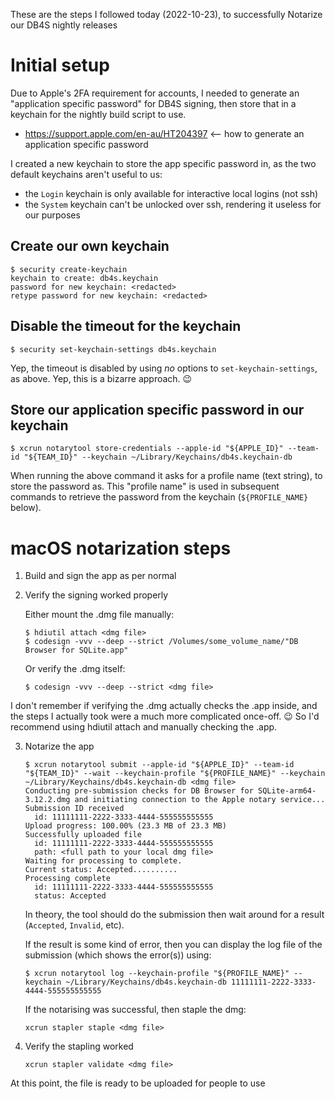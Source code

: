 These are the steps I followed today (2022-10-23), to successfully Notarize our DB4S nightly releases

# Initial setup

Due to Apple's 2FA requirement for accounts, I needed to generate an "application specific password" for DB4S signing, then store that in a keychain for the nightly build script to use.

* https://support.apple.com/en-au/HT204397 <-- how to generate an application specific password

I created a new keychain to store the app specific password in, as the two default keychains aren't useful to us:

* the `Login` keychain is only available for interactive local logins (not ssh)
* the `System` keychain can't be unlocked over ssh, rendering it useless for our purposes


## Create our own keychain

```
$ security create-keychain
keychain to create: db4s.keychain
password for new keychain: <redacted>
retype password for new keychain: <redacted>
```


## Disable the timeout for the keychain

```
$ security set-keychain-settings db4s.keychain
```

Yep, the timeout is disabled by using *no* options to `set-keychain-settings`, as above.  Yep, this is a bizarre approach. :wink:


## Store our application specific password in our keychain

```
$ xcrun notarytool store-credentials --apple-id "${APPLE_ID}" --team-id "${TEAM_ID}" --keychain ~/Library/Keychains/db4s.keychain-db
```

When running the above command it asks for a profile name (text string), to store the password as.  This "profile name" is used in subsequent commands to retrieve the password from the keychain (`${PROFILE_NAME}` below).


# macOS notarization steps


1. Build and sign the app as per normal

2. Verify the signing worked properly

   Either mount the .dmg file manually:

   ```
   $ hdiutil attach <dmg file>
   $ codesign -vvv --deep --strict /Volumes/some_volume_name/"DB Browser for SQLite.app"
   ```

   Or verify the .dmg itself:

   ```
   $ codesign -vvv --deep --strict <dmg file>
   ```

I don't remember if verifying the .dmg actually checks the .app inside, and the steps I actually took were a much more complicated once-off. :wink:  So I'd recommend using hdiutil attach and manually checking the .app.


3. Notarize the app

   ```
   $ xcrun notarytool submit --apple-id "${APPLE_ID}" --team-id "${TEAM_ID}" --wait --keychain-profile "${PROFILE_NAME}" --keychain ~/Library/Keychains/db4s.keychain-db <dmg file>
   Conducting pre-submission checks for DB Browser for SQLite-arm64-3.12.2.dmg and initiating connection to the Apple notary service...
   Submission ID received
     id: 11111111-2222-3333-4444-555555555555
   Upload progress: 100.00% (23.3 MB of 23.3 MB)   
   Successfully uploaded file
     id: 11111111-2222-3333-4444-555555555555
     path: <full path to your local dmg file>
   Waiting for processing to complete.
   Current status: Accepted..........
   Processing complete
     id: 11111111-2222-3333-4444-555555555555
     status: Accepted
   ```

   In theory, the tool should do the submission then wait around for a result (`Accepted`, `Invalid`, etc).

   If the result is some kind of error, then you can display the log file of the submission (which shows the error(s)) using:

   ```
   $ xcrun notarytool log --keychain-profile "${PROFILE_NAME}" --keychain ~/Library/Keychains/db4s.keychain-db 11111111-2222-3333-4444-555555555555
   ```

   If the notarising was successful, then staple the dmg:

   ```
   xcrun stapler staple <dmg file>
   ```


8. Verify the stapling worked

   ```
   xcrun stapler validate <dmg file>
   ```

At this point, the file is ready to be uploaded for people to use